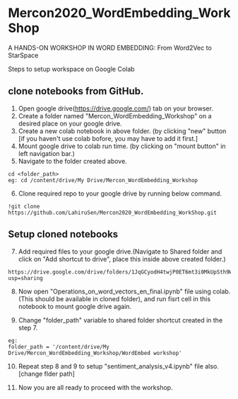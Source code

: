 # Mercon2020_WordEmbedding_WorkShop
A HANDS-ON WORKSHOP IN WORD EMBEDDING: From Word2Vec to StarSpace


Steps to setup workspace on Google Colab

## clone notebooks from GitHub.

1. Open google drive(https://drive.google.com/) tab on your browser. 
2. Create a folder named "Mercon_WordEmbedding_Workshop" on a desired place on your google drive. 
3. Create a new colab notebook in above folder. (by clicking "new" button
   [if you haven't use colab bofore, you may have to add it first.]
4. Mount google drive to colab run time. (by clicking on "mount button" in left navigation bar.)
5. Navigate to the folder created above. 
```
cd <folder_path>
eg: cd /content/drive/My Drive/Mercon_WordEmbedding_Workshop
```
6. Clone required repo to your google drive by running below command.
```
!git clone https://github.com/LahiruSen/Mercon2020_WordEmbedding_WorkShop.git
```
## Setup cloned notebooks

7. Add required files to your google drive.(Navigate to Shared folder and click on "Add shortcut to drive", place this inside above created folder.)
  ```
  https://drive.google.com/drive/folders/1JqGCyodH4twjP0ET6mt3i0MkUpSth9Wo?usp=sharing
  ```
8. Now open "Operations_on_word_vectors_en_final.ipynb" file using colab. (This should be available in cloned folder), and run fisrt cell in this notebook to mount google drive again. 

9. Change "folder_path" variable to shared folder shortcut created in the step 7. 
```
eg: 
folder_path = '/content/drive/My Drive/Mercon_WordEmbedding_Workshop/WordEmbed workshop'
```
10. Repeat step 8 and 9 to setup "sentiment_analysis_v4.ipynb" file also. [change flder path]

11. Now you are all ready to proceed with the workshop. 
